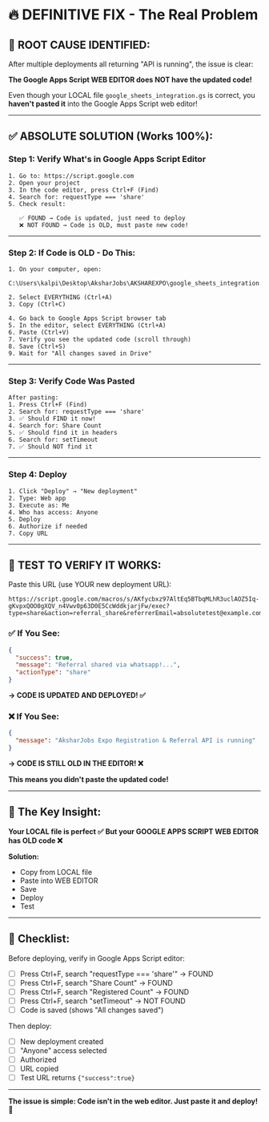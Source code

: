# 🔥 DEFINITIVE FIX - The Real Problem

## 🚨 ROOT CAUSE IDENTIFIED:

After multiple deployments all returning "API is running", the issue is clear:

**The Google Apps Script WEB EDITOR does NOT have the updated code!**

Even though your LOCAL file `google_sheets_integration.gs` is correct, you **haven't pasted it** into the Google Apps Script web editor!

---

## ✅ ABSOLUTE SOLUTION (Works 100%):

### **Step 1: Verify What's in Google Apps Script Editor**

```
1. Go to: https://script.google.com
2. Open your project
3. In the code editor, press Ctrl+F (Find)
4. Search for: requestType === 'share'
5. Check result:
   
   ✅ FOUND → Code is updated, just need to deploy
   ❌ NOT FOUND → Code is OLD, must paste new code!
```

---

### **Step 2: If Code is OLD - Do This:**

```
1. On your computer, open:
   C:\Users\kalpi\Desktop\AksharJobs\AKSHAREXPO\google_sheets_integration.gs

2. Select EVERYTHING (Ctrl+A)
3. Copy (Ctrl+C)

4. Go back to Google Apps Script browser tab
5. In the editor, select EVERYTHING (Ctrl+A)
6. Paste (Ctrl+V)
7. Verify you see the updated code (scroll through)
8. Save (Ctrl+S)
9. Wait for "All changes saved in Drive"
```

---

### **Step 3: Verify Code Was Pasted**

```
After pasting:
1. Press Ctrl+F (Find)
2. Search for: requestType === 'share'
3. ✅ Should FIND it now!
4. Search for: Share Count
5. ✅ Should find it in headers
6. Search for: setTimeout
7. ✅ Should NOT find it
```

---

### **Step 4: Deploy**

```
1. Click "Deploy" → "New deployment"
2. Type: Web app
3. Execute as: Me
4. Who has access: Anyone
5. Deploy
6. Authorize if needed
7. Copy URL
```

---

## 🧪 TEST TO VERIFY IT WORKS:

Paste this URL (use YOUR new deployment URL):
```
https://script.google.com/macros/s/AKfycbxz97AltEq5BTbqMLhR3uclAOZ5Iq-gKvpxQOO0gXQV_n4Vwv0p63D0E5CcWddkjarjFw/exec?type=share&action=referral_share&referrerEmail=absolutetest@example.com&referrerName=AbsoluteTest&referrerPhone=999&referrerRole=job_seeker&platform=whatsapp&coinsEarned=3&totalCoins=3&totalShares=1&referralCount=0&shareId=abs999
```

### ✅ **If You See:**
```json
{
  "success": true,
  "message": "Referral shared via whatsapp!...",
  "actionType": "share"
}
```
**→ CODE IS UPDATED AND DEPLOYED! ✅**

### ❌ **If You See:**
```json
{
  "message": "AksharJobs Expo Registration & Referral API is running"
}
```
**→ CODE IS STILL OLD IN THE EDITOR! ❌**

**This means you didn't paste the updated code!**

---

## 🎯 The Key Insight:

**Your LOCAL file is perfect ✅**
**But your GOOGLE APPS SCRIPT WEB EDITOR has OLD code ❌**

**Solution:**
- Copy from LOCAL file
- Paste into WEB EDITOR
- Save
- Deploy
- Test

---

## 📝 Checklist:

Before deploying, verify in Google Apps Script editor:
- [ ] Press Ctrl+F, search "requestType === 'share'" → FOUND
- [ ] Press Ctrl+F, search "Share Count" → FOUND  
- [ ] Press Ctrl+F, search "Registered Count" → FOUND
- [ ] Press Ctrl+F, search "setTimeout" → NOT FOUND
- [ ] Code is saved (shows "All changes saved")

Then deploy:
- [ ] New deployment created
- [ ] "Anyone" access selected
- [ ] Authorized
- [ ] URL copied
- [ ] Test URL returns `{"success":true}`

---

**The issue is simple: Code isn't in the web editor. Just paste it and deploy! 🚀**

